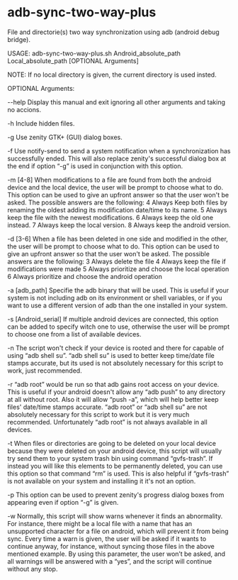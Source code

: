# adb-sync-two-way-plus
File and directorie(s) two way synchronization using adb (android debug bridge).

USAGE: adb-sync-two-way-plus.sh Android_absolute_path Local_absolute_path [OPTIONAL Arguments]

NOTE: If no local directory is given, the current directory is used insted.

OPTIONAL Arguments:

   --help             Display this manual and exit ignoring
                      all other arguments and taking no accions.

   -h                 Include hidden files.

   -g                 Use zenity GTK+ (GUI) dialog boxes.

   -f                 Use notify-send to send a system notification when a
                      synchronization has successfully ended. This will also 
                      replace zenity's successful dialog box at the end if 
                      option “-g” is used in conjunction with this option.

   -m [4-8]           When modifications to a file are found from both the
                      android device and the local device, the user will be
                      prompt to choose what to do. This option can be used
                      to give an upfront answer so that the user won't be asked.
                      The possible answers are the following:
                      4 Always Keep both files by renaming the oldest adding
                        its modification date/time to its name.
                      5 Always keep the file with the newest modifications.
                      6 Always keep the old one instead.
                      7 Always keep the local version.
                      8 Always keep the android version.

   -d [3-6]           When a file has been deleted in one side and modified in
                      the other, the user will be prompt to choose what to do.
                      This option can be used to give an upfront answer so that
                      the user won't be asked. The possible answers are the
                      following:
                      3 Always delete the file
                      4 Always keep the file if modifications were made
                      5 Always prioritize and choose the local operation
                      6 Always prioritize and choose the android operation

   -a [adb_path]           Specifie the adb binary that will be used.
                           This is useful if your system is not including 
                           adb on its environment or shell variables, or
                           if you want to use a different version of adb
                           than the one installed in your system.

   -s [Android_serial]     If multiple android devices are connected, this
                           option can be added to specify witch one to use,
                           otherwise the user will be prompt to choose one
                           from a list of available devices.

   -n                 The script won't check if your device is rooted and there
                      for capable of using “adb shell su”. “adb shell su” is 
                      used to better keep time/date file stamps accurate, but
                      its used is not absolutely necessary for this script to
                      work, just recommended.

   -r                 “adb root” would be run so that adb gains root access on
                      your device. This is useful if your android doesn't allow
                      any “adb push” to any directory at all without root. Also
                      it will allow “push -a”, which will help better keep
                      files' date/time stamps accurate. “adb root” or “adb
                      shell su” are not absolutely necessary for this script to
                      work but it is very much recommended. Unfortunately “adb
                      root” is not always available in all devices.

   -t                When files or directories are going to be deleted on your
                      local device because they were deleted on your android
                      device, this script will usually try send them to your
                      system trash bin using command “gvfs-trash”. If instead
                      you will like this elements to be permanently deleted,
                      you can use this option so that command “rm” is used.
                      This is also helpful if “gvfs-trash” is not available on
                      your system and installing it it's not an option.

   -p                This option can be used to prevent zenity's progress
                      dialog boxes from appearing even if option “-g” is given.

   -w                Normally, this script will show warns whenever it finds
                      an abnormality. For instance, there might be a local file
                      with a name that has an unsupported character for a file
                      on android, which will prevent it from being sync. Every
                      time a warn is given, the user will be asked if it wants
                      to continue anyway, for instance, without syncing those
                      files in the above mentioned example. By using this
                      parameter, the   user won’t be asked, and all warnings
                      will be answered with a “yes”, and the script will
                      continue without any stop.
